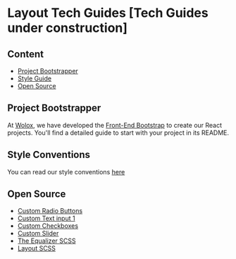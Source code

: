# Layout Tech Guides [Tech Guides under construction]

## Content

- [Project Bootstrapper](#project-bootstrapper)
- [Style Guide](#style-guide)
- [Open Source](#open-source)

## Project Bootstrapper

At [Wolox](http://wolox.com.ar), we have developed the [Front-End Bootstrap](http://github.com/wolox/frontend-bootstrap) to create our React projects. You'll find a detailed guide to start with your project in its README.

## Style Conventions

You can read our style conventions [here](../docs/css-style-guide.md)

## Open Source

- [Custom Radio Buttons](https://codepen.io/SKOLZ/pen/vNvNKW)
- [Custom Text input 1](https://codepen.io/SKOLZ/pen/mBJeee)
- [Custom Checkboxes](https://codepen.io/SKOLZ/pen/ZXGbQo)
- [Custom Slider](https://codepen.io/SKOLZ/pen/jbvaEb)
- [The Equalizer SCSS](https://codepen.io/SKOLZ/pen/pWJjRL)
- [Layout SCSS](https://codepen.io/SKOLZ/pen/KXpBXZ)
